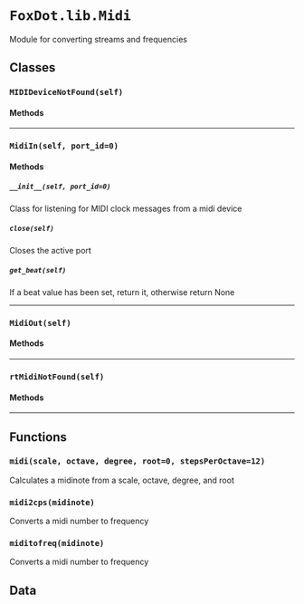 # `FoxDot.lib.Midi`

Module for converting streams and frequencies 

## Classes

### `MIDIDeviceNotFound(self)`



#### Methods

---

### `MidiIn(self, port_id=0)`



#### Methods

##### `__init__(self, port_id=0)`

Class for listening for MIDI clock messages
from a midi device 

##### `close(self)`

Closes the active port 

##### `get_beat(self)`

If a beat value has been set, return it, otherwise return None 

---

### `MidiOut(self)`



#### Methods

---

### `rtMidiNotFound(self)`



#### Methods

---

## Functions

### `midi(scale, octave, degree, root=0, stepsPerOctave=12)`

Calculates a midinote from a scale, octave, degree, and root 

### `midi2cps(midinote)`

Converts a midi number to frequency 

### `miditofreq(midinote)`

Converts a midi number to frequency 

## Data

